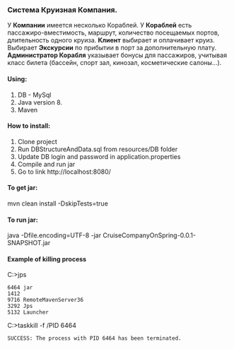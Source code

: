 ### Система Круизная Компания. 
У <b>Компании</b> имеется несколько Кораблей</b>. У <b>Кораблей</b> есть пассажиро-вместимость, маршрут, количество посещаемых портов, длительность одного круиза. <b>Клиент</b> выбирает и оплачивает круиз. Выбирает <b>Экскурсии</b> по прибытии в порт за дополнительную плату. <b>Администратор Корабля</b> указывает бонусы для пассажиров, учитывая класс билета (бассейн, спорт зал, кинозал,
косметические салоны...).


#### Using:
1. DB - MySql
2. Java version 8.
3. Maven

#### How to install:

1. Clone project
2. Run DBStructureAndData.sql from resources/DB folder
3. Update DB login and password in application.properties
4. Compile and run jar 
5. Go to link http://localhost:8080/


#### To get jar:

mvn clean install -DskipTests=true

#### To run jar:
java -Dfile.encoding=UTF-8 -jar CruiseCompanyOnSpring-0.0.1-SNAPSHOT.jar

#### Example of killing process
C:\>jps

    6464 jar
    1412
    9716 RemoteMavenServer36
    3292 Jps
    5132 Launcher

C:\>taskkill -f /PID 6464

    SUCCESS: The process with PID 6464 has been terminated.
